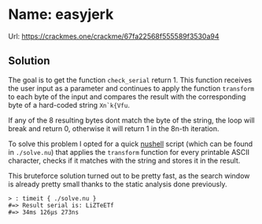 
  # Name: easyjerk
  Url: https://crackmes.one/crackme/67fa22568f555589f3530a94

  ## Solution
  The goal is to get the function `check_serial` return 1. This function
  receives the user input as a parameter and continues to apply the
  function `transform` to each byte of the input and compares the result
  with the corresponding byte of a hard-coded string ``Xn`k{Vfu``.

  If any of the 8 resulting bytes dont match the byte of the string, the
  loop will break and return 0, otherwise it will return 1 in the 8n-th
  iteration.

  To solve this problem I opted for a quick [nushell](https://www.nushell.sh/) script (which can be found
  in `./solve.nu`) that applies the `transform` function for every printable ASCII
  character, checks if it matches with the string and stores it in the result.

  This bruteforce solution turned out to be pretty fast, as the search window
  is already pretty small thanks to the static analysis done previously.
  ```nu 
  > : timeit { ./solve.nu }
  #=> Result serial is: LiZTeETf
  #=> 34ms 126µs 273ns
  ``` 
